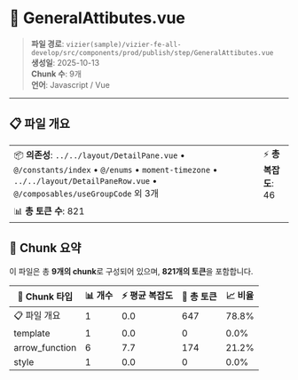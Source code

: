 # 📄 GeneralAttibutes.vue

> **파일 경로**: `vizier(sample)/vizier-fe-all-develop/src/components/prod/publish/step/GeneralAttibutes.vue`  
> **생성일**: 2025-10-13  
> **Chunk 수**: 9개  
> **언어**: Javascript / Vue
---





## 📋 파일 개요

| | |
|--|--|
| 📦 **의존성**: `../../layout/DetailPane.vue` • `@/constants/index` • `@/enums` • `moment-timezone` • `../../layout/DetailPaneRow.vue` • `@/composables/useGroupCode` 외 3개 | ⚡ **총 복잡도**: 46 |
| 📊 **총 토큰 수**: 821 |  |






## 🧩 Chunk 요약

이 파일은 총 **9개의 chunk**로 구성되어 있으며, **821개의 토큰**을 포함합니다.

| 🧩 Chunk 타입 | 📊 개수 | ⚡ 평균 복잡도 | 📝 총 토큰 | 📈 비율 |
|---------------|--------|-------------|----------|--------|
| 📋 파일 개요 | 1 | 0.0 | 647 | 78.8% |
| template | 1 | 0.0 | 0 | 0.0% |
| arrow_function | 6 | 7.7 | 174 | 21.2% |
| style | 1 | 0.0 | 0 | 0.0% |

